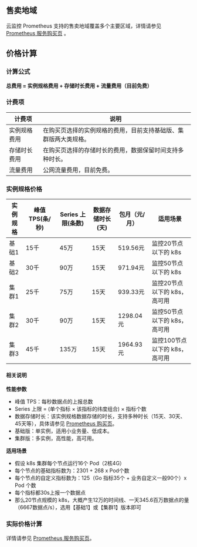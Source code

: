 ## 售卖地域 

云监控 Prometheus 支持的售卖地域覆盖多个主要区域，详情请参见 [Prometheus 服务购买页](https://buy.cloud.tencent.com/prometheus) 。


## 价格计算

### 计算公式
**总费用 = 实例规格费用 + 存储时长费用 + 流量费用（目前免费）**

### 计费项

|计费项|说明|
|-----|----|
|实例规格费用|在购买页选择的实例规格的费用，目前支持基础版、集群版两大类规格。|
|存储时长费用|在购买页选择的存储时长的费用，数据保留时间支持多种时长。|
|流量费用|公网流量费用，目前免费。|

### 实例规格价格

| 实例规格 | 峰值 TPS(条/秒) |  Series 上限(条数) | 数据存储时长(天) |包月（元/月） | 适用场景|
|---------|---------|---------|---------|---------|----|
|基础1|15千|45万|15天| 519.56元 |监控20节点以下的 k8s|
|基础2|30千|90万|15天| 971.94元 |监控50节点以下的 k8s|
|集群1|25千|75万|15天| 939.33元 |监控20节点以下的 k8s，高可用|
|集群2|30千|90万|15天| 1298.04元 |监控50节点以下的 k8s，高可用|
|集群3|45千|135万|15天| 1964.93元 |监控100节点以下的 k8s，高可用|


#### 相关说明

**性能参数**
- 峰值 TPS：每秒数据点的上报总数
- Series 上限 = (单个指标 × 该指标的纬度组合) × 指标个数
- 数据存储时长：该实例规格数据存储的时长，支持多种时长（15天、30天、45天等），具体请参见 [Prometheus 购买页](https://buy.cloud.tencent.com/prometheus)。
- 基础版：单实例，适用小业务量、低成本。
- 集群版：多实例，高性能，高可用。

**适用场景**

- 假设 k8s 集群每个节点运行16个 Pod（2核4G）
- 每个节点的基础指标数为：2301 + 268 x Pod个数
- 每个节点的自定义指标数为：125（Go 指标35个 + 业务自定义一般90个）x Pod 个数
- 每个指标都30s上报一个数据点
- 那么20节点规模的 k8s，大概产生12万的时间线、一天345.6百万数据点的量（6667数据点/s），选用【基础1】或【集群1】版本即可


### 实际价格计算
详情请参见 [ Prometheus 服务购买页](https://buy.cloud.tencent.com/prometheus)。
